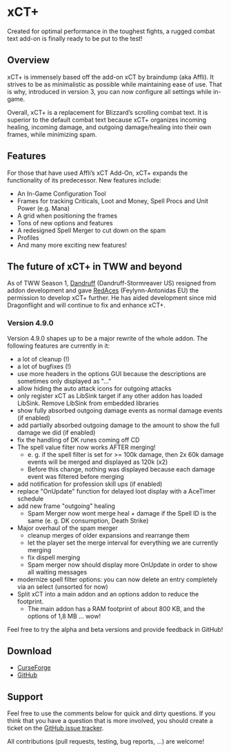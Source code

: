 # xCT+

Created for optimal performance in the toughest fights, a rugged combat text add-on is finally ready to be put to the 
test!

## Overview

xCT+ is immensely based off the add-on xCT by braindump (aka Affli). It strives to be as minimalistic as possible while 
maintaining ease of use. That is why, introduced in version 3, you can now configure all settings while in-game.

Overall, xCT+ is a replacement for Blizzard’s scrolling combat text. It is superior to the default combat text because 
xCT+ organizes incoming healing, incoming damage, and outgoing damage/healing into their own frames, while minimizing 
spam.
 
## Features

For those that have used Affli’s xCT Add-On, xCT+ expands the functionality of its predecessor. New features include:

* An In-Game Configuration Tool
* Frames for tracking Criticals, Loot and Money, Spell Procs and Unit Power (e.g. Mana)
* A grid when positioning the frames
* Tons of new options and features
* A redesigned Spell Merger to cut down on the spam
* Profiles
* And many more exciting new features!

## The future of xCT+ in TWW and beyond

As of TWW Season 1, [Dandruff](https://www.curseforge.com/members/tdandruff) (Dandruff-Stormreaver US) resigned from addon development and gave [RedAces](https://www.curseforge.com/members/redaces) (Feylynn-Antonidas EU) the 
permission to develop xCT+ further. He has aided development since mid Dragonflight and will continue to fix and 
enhance xCT+.

### Version 4.9.0
Version 4.9.0 shapes up to be a major rewrite of the whole addon. The following features are currently in it:

* a lot of cleanup (!)
* a lot of bugfixes (!)
* use more headers in the options GUI because the descriptions are sometimes only displayed as "..."
* allow hiding the auto attack icons for outgoing attacks
* only register xCT as LibSink target if any other addon has loaded LibSink. Remove LibSink from embedded libraries
* show fully absorbed outgoing damage events as normal damage events (if enabled)
* add partially absorbed outgoing damage to the amount to show the full damage we did (if enabled)
* fix the handling of DK runes coming off CD
* The spell value filter now works AFTER merging!
  * e. g. if the spell filter is set for >= 100k damage, then 2x 60k damage events will be merged and displayed as 120k (x2) 
  * Before this change, nothing was displayed because each damage event was filtered before merging
* add notification for profession skill ups (if enabled)
* replace "OnUpdate" function for delayed loot display with a AceTimer schedule
* add new frame "outgoing" healing
  * Spam Merger now wont merge heal + damage if the Spell ID is the same (e. g. DK consumption, Death Strike)
* Major overhaul of the spam merger
  * cleanup merges of older expansions and rearrange them
  * let the player set the merge interval for everything we are currently merging
  * fix dispell merging
  * Spam merger now should display more OnUpdate in order to show all waiting messages
* modernize spell filter options: you can now delete an entry completely via an select (unsorted for now)
* Split xCT into a main addon and an options addon to reduce the footprint.
  * The main addon has a RAM footprint of about 800 KB, and the options of 1,8 MB ... wow!

Feel free to try the alpha and beta versions and provide feedback in GitHub!

## Download

* [CurseForge](https://www.curseforge.com/wow/addons/xct-plus)
* [GitHub](https://github.com/dandruff/xCT)
 
## Support

Feel free to use the comments below for quick and dirty questions. If you think that you have a question that is more 
involved, you should create a ticket on the [GitHub issue tracker](https://github.com/dandruff/xCT/issues/new).

All contributions (pull requests, testing, bug reports, ...) are welcome!
